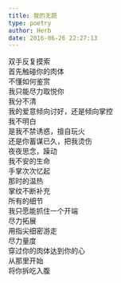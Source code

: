 ```yaml
---  
title: 我的无题  
type: poetry  
author: Herb  
date: 2016-06-26 22:27:13    
---  
```

双手反复摸索  
首先触碰你的肉体  
不懂如何鉴赏  
我只能尽力取悦你    
我分不清  
我的爱意倾向讨好，还是倾向掌控  
我不明白  
是我不禁诱惑，擅自玩火  
还是你蓄谋已久，把我烫伤    
夜夜思念，躁动  
我不安的生命    
手掌次次忆起  
那时的温热  
掌纹不断补充  
所有的细节    
我只愿能抓住一个开端  
尽力拓展  
用指尖细密游走  
尽力量度    
穿过你的肉体达到你的心  
从那里开始  
将你拆吃入腹